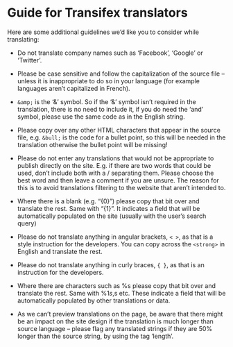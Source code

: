Guide for Transifex translators
===============================

Here are some additional guidelines we’d like you to consider while translating:

- Do not translate company names such as ‘Facebook’, ‘Google’ or ‘Twitter’.

- Please be case sensitive and follow the capitalization of the source file – unless it is inappropriate to do so in your language (for example languages aren’t capitalized in French).

- `&amp;` is the ‘&’ symbol. So if the ‘&’ symbol isn’t required in the translation, there is no need to include it, if you do need the ‘and’ symbol, please use the same code as in the English string.

- Please copy over any other HTML characters that appear in the source file, e.g. `&bull;` is the code for a bullet point, so this will be needed in the translation otherwise the bullet point will be missing!

- Please do not enter any translations that would not be appropriate to publish directly on the site. E.g. if there are two words that could be used, don’t include both with a / separating them. Please choose the best word and then leave a comment if you are unsure. The reason for this is to avoid translations filtering to the website that aren’t intended to.
 
- Where there is a blank (e.g. “{0}”) please copy that bit over and translate the rest. Same with “{1}”. It indicates a field that will be automatically populated on the site (usually with the user’s search query)

- Please do not translate anything in angular brackets, `< >`, as that is a style instruction for the developers. You can copy across the `<strong>` in English and translate the rest.

- Please do not translate anything in curly braces, `{ }`, as that is an instruction for the developers.

- Where there are characters such as %s please copy that bit over and translate the rest. Same with %1$s, %2$s etc. These indicate a field that will be automatically populated by other translations or data.

- As we can’t preview translations on the page, be aware that there might be an impact on the site design if the translation is much longer than source language – please flag any translated strings if they are 50% longer than the source string, by using the tag ‘length’.